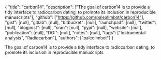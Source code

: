 {
  "title": "carbon14",
  "description": ["The goal of carbon14 is to provide a tidy interface to radiocarbon dating, to promote its inclusion in reproducible manuscripts"],
  "github": ["https://github.com/paleolimbot/carbon14"],
  "gist": [null],
  "gitlab": [null],
  "bitbucket": [null],
  "launchpad": [null],
  "twitter": [null],
  "blogpost": [null],
  "cran": [null],
  "pypi": [null],
  "website": [null],
  "publication": [null],
  "DOI": [null],
  "notes": [null],
  "tags": ["Instrumental analysis", "Radiocarbon"],
  "authors": ["paleolimbot"]
}

<!-- Generated by csv2md.R – do not edit by hand -->

The goal of carbon14 is to provide a tidy interface to radiocarbon dating, to promote its inclusion in reproducible manuscripts